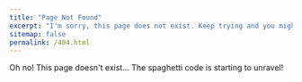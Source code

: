 ```yaml
---
title: "Page Not Found"
excerpt: "I'm sorry, this page does not exist. Keep trying and you might find it!"
sitemap: false
permalink: /404.html
---
```


Oh no! This page doesn't exist... The spaghetti code is starting to unravel!
<!-- Sorry, but the page you were trying to view does not exist --- perhaps you can try searching for it below. -->

<script type="text/javascript">
  var GOOG_FIXURL_LANG = 'en';
  var GOOG_FIXURL_SITE = '{{ site.url }}'
</script>
<script type="text/javascript"
  src="//linkhelp.clients.google.com/tbproxy/lh/wm/fixurl.js">
</script>
